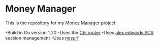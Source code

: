 # Money Manager

This is the repository for my Money Manager project

-Build in Go version 1.20
-Uses the [Chi router](github.com/go-chi/chi/v5)
-Uses [alex edwards SCS](github.com/alexedwards/scs/v2) session management
-Uses [nosurf](github.com/justinas/nosurf)